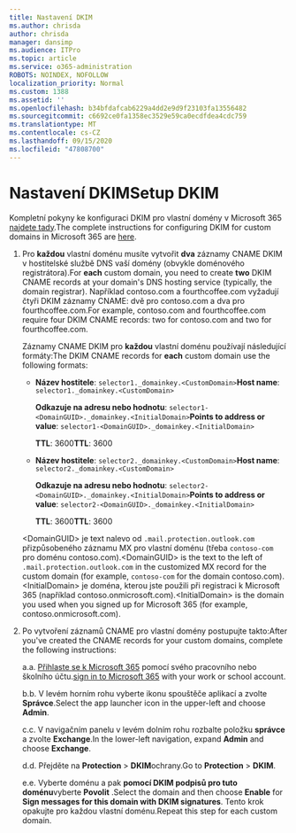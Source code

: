 ```yaml
---
title: Nastavení DKIM
ms.author: chrisda
author: chrisda
manager: dansimp
ms.audience: ITPro
ms.topic: article
ms.service: o365-administration
ROBOTS: NOINDEX, NOFOLLOW
localization_priority: Normal
ms.custom: 1388
ms.assetid: ''
ms.openlocfilehash: b34bfdafcab6229a4dd2e9d9f23103fa13556482
ms.sourcegitcommit: c6692ce0fa1358ec3529e59ca0ecdfdea4cdc759
ms.translationtype: MT
ms.contentlocale: cs-CZ
ms.lasthandoff: 09/15/2020
ms.locfileid: "47808700"
---
```

# <a name="setup-dkim"></a><span data-ttu-id="698d8-102">Nastavení DKIM</span><span class="sxs-lookup"><span data-stu-id="698d8-102">Setup DKIM</span></span>

<span data-ttu-id="698d8-103">Kompletní pokyny ke konfiguraci DKIM pro vlastní domény v Microsoft 365 [najdete tady](https://docs.microsoft.com/microsoft-365/security/office-365-security/use-dkim-to-validate-outbound-email#steps-you-need-to-do-to-manually-set-up-dkim).</span><span class="sxs-lookup"><span data-stu-id="698d8-103">The complete instructions for configuring DKIM for custom domains in Microsoft 365 are [here](https://docs.microsoft.com/microsoft-365/security/office-365-security/use-dkim-to-validate-outbound-email#steps-you-need-to-do-to-manually-set-up-dkim).</span></span>

1. <span data-ttu-id="698d8-104">Pro **každou** vlastní doménu musíte vytvořit **dva** záznamy CNAME DKIM v hostitelské službě DNS vaší domény (obvykle doménového registrátora).</span><span class="sxs-lookup"><span data-stu-id="698d8-104">For **each** custom domain, you need to create **two** DKIM CNAME records at your domain's DNS hosting service (typically, the domain registrar).</span></span> <span data-ttu-id="698d8-105">Například contoso.com a fourthcoffee.com vyžadují čtyři DKIM záznamy CNAME: dvě pro contoso.com a dva pro fourthcoffee.com.</span><span class="sxs-lookup"><span data-stu-id="698d8-105">For example, contoso.com and fourthcoffee.com require four DKIM CNAME records: two for contoso.com and two for fourthcoffee.com.</span></span>

   <span data-ttu-id="698d8-106">Záznamy CNAME DKIM pro **každou** vlastní doménu používají následující formáty:</span><span class="sxs-lookup"><span data-stu-id="698d8-106">The DKIM CNAME records for **each** custom domain use the following formats:</span></span>

   - <span data-ttu-id="698d8-107">**Název hostitele**: `selector1._domainkey.<CustomDomain>`</span><span class="sxs-lookup"><span data-stu-id="698d8-107">**Host name**: `selector1._domainkey.<CustomDomain>`</span></span>

     <span data-ttu-id="698d8-108">**Odkazuje na adresu nebo hodnotu**: `selector1-<DomainGUID>._domainkey.<InitialDomain>`</span><span class="sxs-lookup"><span data-stu-id="698d8-108">**Points to address or value**: `selector1-<DomainGUID>._domainkey.<InitialDomain>`</span></span>

     <span data-ttu-id="698d8-109">**TTL**: 3600</span><span class="sxs-lookup"><span data-stu-id="698d8-109">**TTL**: 3600</span></span>

   - <span data-ttu-id="698d8-110">**Název hostitele**: `selector2._domainkey.<CustomDomain>`</span><span class="sxs-lookup"><span data-stu-id="698d8-110">**Host name**: `selector2._domainkey.<CustomDomain>`</span></span>

     <span data-ttu-id="698d8-111">**Odkazuje na adresu nebo hodnotu**: `selector2-<DomainGUID>._domainkey.<InitialDomain>`</span><span class="sxs-lookup"><span data-stu-id="698d8-111">**Points to address or value**: `selector2-<DomainGUID>._domainkey.<InitialDomain>`</span></span>

     <span data-ttu-id="698d8-112">**TTL**: 3600</span><span class="sxs-lookup"><span data-stu-id="698d8-112">**TTL**: 3600</span></span>

   <span data-ttu-id="698d8-113">\<DomainGUID\> je text nalevo od `.mail.protection.outlook.com` přizpůsobeného záznamu MX pro vlastní doménu (třeba `contoso-com` pro doménu contoso.com).</span><span class="sxs-lookup"><span data-stu-id="698d8-113">\<DomainGUID\> is the text to the left of `.mail.protection.outlook.com` in the customized MX record for the custom domain (for example, `contoso-com` for the domain contoso.com).</span></span> <span data-ttu-id="698d8-114">\<InitialDomain\> je doména, kterou jste použili při registraci k Microsoft 365 (například contoso.onmicrosoft.com).</span><span class="sxs-lookup"><span data-stu-id="698d8-114">\<InitialDomain\> is the domain you used when you signed up for Microsoft 365 (for example, contoso.onmicrosoft.com).</span></span>

2. <span data-ttu-id="698d8-115">Po vytvoření záznamů CNAME pro vlastní domény postupujte takto:</span><span class="sxs-lookup"><span data-stu-id="698d8-115">After you've created the CNAME records for your custom domains, complete the following instructions:</span></span>

   <span data-ttu-id="698d8-116">a.</span><span class="sxs-lookup"><span data-stu-id="698d8-116">a.</span></span> <span data-ttu-id="698d8-117">[Přihlaste se k Microsoft 365](https://support.office.microsoft.com/article/e9eb7d51-5430-4929-91ab-6157c5a050b4) pomocí svého pracovního nebo školního účtu.</span><span class="sxs-lookup"><span data-stu-id="698d8-117">[sign in to Microsoft 365](https://support.office.microsoft.com/article/e9eb7d51-5430-4929-91ab-6157c5a050b4) with your work or school account.</span></span>

   <span data-ttu-id="698d8-118">b.</span><span class="sxs-lookup"><span data-stu-id="698d8-118">b.</span></span> <span data-ttu-id="698d8-119">V levém horním rohu vyberte ikonu spouštěče aplikací a zvolte **Správce**.</span><span class="sxs-lookup"><span data-stu-id="698d8-119">Select the app launcher icon in the upper-left and choose **Admin**.</span></span>

   <span data-ttu-id="698d8-120">c.</span><span class="sxs-lookup"><span data-stu-id="698d8-120">c.</span></span> <span data-ttu-id="698d8-121">V navigačním panelu v levém dolním rohu rozbalte položku **správce** a zvolte **Exchange**.</span><span class="sxs-lookup"><span data-stu-id="698d8-121">In the lower-left navigation, expand **Admin** and choose **Exchange**.</span></span>

   <span data-ttu-id="698d8-122">d.</span><span class="sxs-lookup"><span data-stu-id="698d8-122">d.</span></span> <span data-ttu-id="698d8-123">Přejděte na **Protection**  >  **DKIM**ochrany.</span><span class="sxs-lookup"><span data-stu-id="698d8-123">Go to **Protection** > **DKIM**.</span></span>

   <span data-ttu-id="698d8-124">e.</span><span class="sxs-lookup"><span data-stu-id="698d8-124">e.</span></span> <span data-ttu-id="698d8-125">Vyberte doménu a pak **pomocí DKIM podpisů pro tuto doménu**vyberte **Povolit** .</span><span class="sxs-lookup"><span data-stu-id="698d8-125">Select the domain and then choose **Enable** for **Sign messages for this domain with DKIM signatures**.</span></span> <span data-ttu-id="698d8-126">Tento krok opakujte pro každou vlastní doménu.</span><span class="sxs-lookup"><span data-stu-id="698d8-126">Repeat this step for each custom domain.</span></span>
